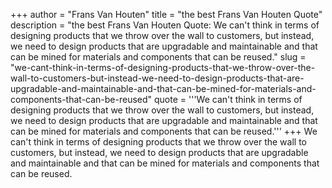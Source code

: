 +++
author = "Frans Van Houten"
title = "the best Frans Van Houten Quote"
description = "the best Frans Van Houten Quote: We can't think in terms of designing products that we throw over the wall to customers, but instead, we need to design products that are upgradable and maintainable and that can be mined for materials and components that can be reused."
slug = "we-cant-think-in-terms-of-designing-products-that-we-throw-over-the-wall-to-customers-but-instead-we-need-to-design-products-that-are-upgradable-and-maintainable-and-that-can-be-mined-for-materials-and-components-that-can-be-reused"
quote = '''We can't think in terms of designing products that we throw over the wall to customers, but instead, we need to design products that are upgradable and maintainable and that can be mined for materials and components that can be reused.'''
+++
We can't think in terms of designing products that we throw over the wall to customers, but instead, we need to design products that are upgradable and maintainable and that can be mined for materials and components that can be reused.
